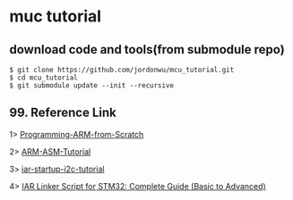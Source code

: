 # muc tutorial

## download code and tools(from submodule repo)
```
$ git clone https://github.com/jordonwu/mcu_tutorial.git
$ cd mcu_tutorial
$ git submodule update --init --recursive
```

## 99. Reference Link
1> [Programming-ARM-from-Scratch](https://github.com/slavenf/Programming-ARM-from-Scratch)

2> [ARM-ASM-Tutorial](https://www.mikrocontroller.net/articles/ARM-ASM-Tutorial)

3> [iar-startup-i2c-tutorial](https://github.com/nlowe/iar-startup-i2c-tutorial)

4> [IAR Linker Script for STM32: Complete Guide (Basic to Advanced)](https://aticleworld.com/iar-linker-script-for-stm32/)

